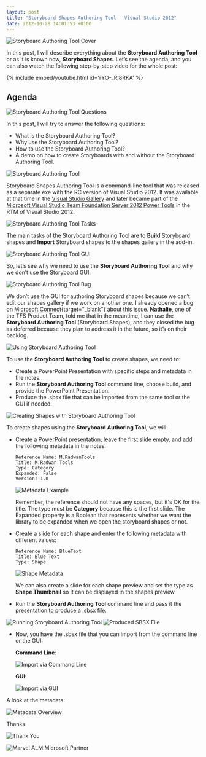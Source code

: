 ```yaml
---
layout: post
title: "Storyboard Shapes Authoring Tool - Visual Studio 2012"
date: 2012-10-28 14:01:53 +0100
---
```


![Storyboard Authoring Tool Cover](/assets/images/2012/10/storyboard-authoring-tool-marvel-alm-cover-mohamed-radwan.jpg)

In this post, I will describe everything about the **Storyboard Authoring Tool** or as it is known now, **Storyboard Shapes**. Let’s see the agenda, and you can also watch the following step-by-step video for the whole post: 

{% include embed/youtube.html id='rYO-_RI8RKA' %}

## Agenda

![Storyboard Authoring Tool Questions](/assets/images/2012/10/storyboard-authoring-tool-marvel-alm-questions-mohamed-radwan.jpg)

In this post, I will try to answer the following questions:

- What is the Storyboard Authoring Tool?
- Why use the Storyboard Authoring Tool?
- How to use the Storyboard Authoring Tool?
- A demo on how to create Storyboards with and without the Storyboard Authoring Tool.

![Storyboard Authoring Tool](/assets/images/2012/10/102612_2108_storyboards12.jpg)

Storyboard Shapes Authoring Tool is a command-line tool that was released as a separate exe with the RC version of Visual Studio 2012. It was available at that time in the [Visual Studio Gallery](http://visualstudiogallery.msdn.microsoft.com/ "Visual Studio gallery") and later became part of the [Microsoft Visual Studio Team Foundation Server 2012 Power Tools](http://visualstudiogallery.msdn.microsoft.com/b1ef7eb2-e084-4cb8-9bc7-06c3bad9148f "Microsoft Visual Studio Team Foundation Server 2012 Power Tools") in the RTM of Visual Studio 2012.

![Storyboard Authoring Tool Tasks](/assets/images/2012/10/102612_2108_storyboards22.jpg)

The main tasks of the Storyboard Authoring Tool are to **Build** Storyboard shapes and **Import** Storyboard shapes to the shapes gallery in the add-in.

![Storyboard Authoring Tool GUI](/assets/images/2012/10/102612_2108_storyboards32.jpg)

So, let’s see why we need to use the **Storyboard Authoring Tool** and why we don’t use the Storyboard GUI.

![Storyboard Authoring Tool Bug](/assets/images/2012/10/102612_2108_storyboards41.jpg)

We don’t use the GUI for authoring Storyboard shapes because we can’t edit our shapes gallery if we work on another one. I already opened a bug on [Microsoft Connect](https://connect.microsoft.com/ "Your feedback improving Microsoft products"){target="_blank"} about this issue. **Nathalie**, one of the TFS Product Team, told me that in the meantime, I can use the **Storyboard Authoring Tool** (Storyboard Shapes), and they closed the bug as deferred because they plan to address it in the future, so it’s on their backlog.

![Using Storyboard Authoring Tool](/assets/images/2012/10/102612_2108_storyboards51.jpg)

To use the **Storyboard Authoring Tool** to create shapes, we need to:

- Create a PowerPoint Presentation with specific steps and metadata in the notes.
- Run the **Storyboard Authoring Tool** command line, choose build, and provide the PowerPoint Presentation.
- Produce the .sbsx file that can be imported from the same tool or the GUI if needed.

![Creating Shapes with Storyboard Authoring Tool](/assets/images/2012/10/102612_2108_storyboards6.jpg)

To create shapes using the **Storyboard Authoring Tool**, we will:

- Create a PowerPoint presentation, leave the first slide empty, and add the following metadata in the notes:

    ```
    Reference Name: M.RadwanTools
    Title: M.Radwan Tools
    Type: Category
    Expanded: False
    Version: 1.0
    ```

    ![Metadata Example](/assets/images/2012/10/102612_2108_storyboards7.jpg)

    Remember, the reference should not have any spaces, but it's OK for the title. The type must be **Category** because this is the first slide. The Expanded property is a Boolean that represents whether we want the library to be expanded when we open the storyboard shapes or not.

- Create a slide for each shape and enter the following metadata with different values:

    ```
    Reference Name: BlueText
    Title: Blue Text
    Type: Shape
    ```

    ![Shape Metadata](/assets/images/2012/10/102612_2108_storyboards8.jpg)

    We can also create a slide for each shape preview and set the type as **Shape Thumbnail** so it can be displayed in the shapes preview.

- Run the **Storyboard Authoring Tool** command line and pass it the presentation to produce a .sbsx file.

![Running Storyboard Authoring Tool](/assets/images/2012/10/102612_2108_storyboards9.jpg)
![Produced SBSX File](/assets/images/2012/10/102612_2108_storyboards10.jpg)

- Now, you have the .sbsx file that you can import from the command line or the GUI:

    **Command Line**:

    ![Import via Command Line](/assets/images/2012/10/102612_2108_storyboards111.jpg)

    **GUI**:

    ![Import via GUI](/assets/images/2012/10/102612_2108_storyboards121.jpg)

A look at the metadata:

![Metadata Overview](/assets/images/2012/10/102612_2108_storyboards13.jpg)

Thanks

![Thank You](/assets/images/2012/10/102612_2108_storyboards14.jpg)

![Marvel ALM Microsoft Partner](/assets/images/2012/10/marvel-alm-microsoftt-partner.jpg)
